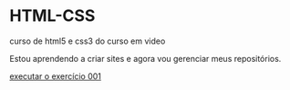 # HTML-CSS
 curso de html5 e css3 do curso em video

Estou aprendendo a criar sites e agora vou gerenciar meus repositórios.

<a href="https://carloschaves2023.github.io/HTML-CSS/exercicios/ex001/index.html">executar o exercício 001</a>